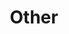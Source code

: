 ---
title: Other
parent: Other
nav_order: 7
permalink: /docs/07_other.html
layout: tiles
has_children: true
hide_content: true
tiles:
  - title: FAQ
    description: FAQ
    icon: question
    link: /docs/07_other/faq.html

  - title: Glossary
    description: Glossary
    icon: book
    link: /docs/07_other/glossary.html
---